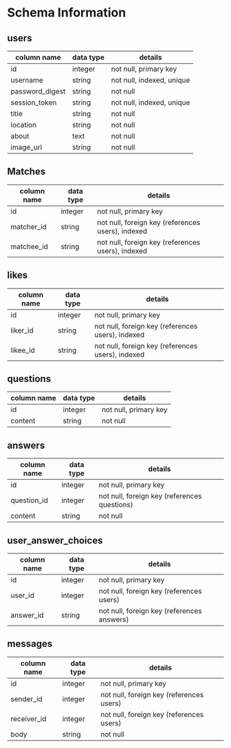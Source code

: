 # Schema Information


## users
column name     | data type | details
----------------|-----------|-----------------------
id              | integer   | not null, primary key
username        | string    | not null, indexed, unique
password_digest | string    | not null
session_token   | string    | not null, indexed, unique
title           | string    | not null
location        | string    | not null
about           | text      | not null
image_url       | string    | not null




## Matches

column name     | data type | details
----------------|-----------|-----------------------
id              | integer   | not null, primary key
matcher_id      | string    | not null, foreign key (references users), indexed
matchee_id      | string    | not null, foreign key (references users), indexed


## likes

column name     | data type | details
----------------|-----------|-----------------------
id              | integer   | not null, primary key
liker_id        | string    | not null, foreign key (references users), indexed
likee_id        | string    | not null, foreign key (references users), indexed


## questions

column name     | data type | details
----------------|-----------|-----------------------
id              | integer   | not null, primary key
content         | string    | not null


## answers

column name     | data type | details
----------------|-----------|-----------------------
id              | integer   | not null, primary key
question_id     | integer   | not null, foreign key (references questions)
content         | string    | not null

## user_answer_choices

column name     | data type | details
----------------|-----------|-----------------------
id              | integer   | not null, primary key
user_id         | integer   | not null, foreign key (references users)
answer_id       | string    | not null, foreign key (references answers)

## messages

column name     | data type | details
----------------|-----------|-----------------------
id              | integer   | not null, primary key
sender_id       | integer   | not null, foreign key (references users)
receiver_id     | integer   | not null, foreign key (references users)
body            | string    | not null
